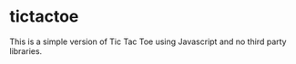 tictactoe
=========

This is a simple version of Tic Tac Toe using Javascript and no third party libraries.
